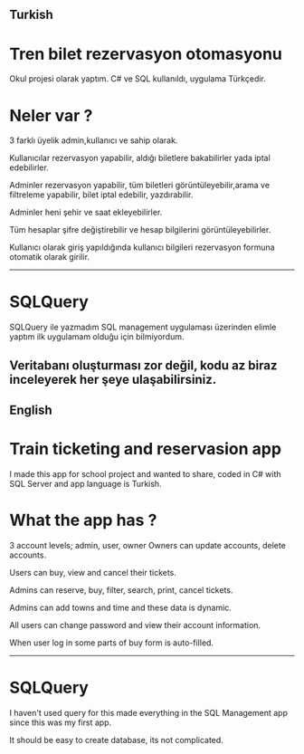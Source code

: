## Turkish
# Tren bilet rezervasyon otomasyonu
Okul projesi olarak yaptım. C# ve SQL kullanıldı, uygulama Türkçedir.

# Neler var ?
3 farklı üyelik admin,kullanıcı ve sahip olarak.

Kullanıcılar rezervasyon yapabilir, aldığı biletlere bakabilirler yada iptal edebilirler.

Adminler rezervasyon yapabilir, tüm biletleri görüntüleyebilir,arama ve filtreleme yapabilir, bilet iptal edebilir, yazdırabilir.

Adminler heni şehir ve saat ekleyebilirler.

Tüm hesaplar şifre değiştirebilir ve hesap bilgilerini görüntüleyebilirler.

Kullanıcı olarak giriş yapıldığında kullanıcı bilgileri rezervasyon formuna otomatik olarak girilir.

---
# SQLQuery
SQLQuery ile yazmadım SQL management uygulaması üzerinden elimle yaptım ilk uygulamam olduğu için bilmiyordum.

Veritabanı oluşturması zor değil, kodu az biraz inceleyerek her şeye ulaşabilirsiniz.
---
## English
# Train ticketing and reservasion app

I made this app for school project and wanted to share, coded in C# with SQL Server and app language is Turkish.

# What the app has ? 
3 account levels; admin, user, owner Owners can update accounts, delete accounts.

Users can buy, view and cancel their tickets.

Admins can reserve, buy, filter, search, print, cancel tickets.

Admins can add towns and time and these data is dynamic.

All users can change password and view their account information.

When user log in some parts of buy form is auto-filled.

---
# SQLQuery
I haven't used query for this made everything in the SQL Management app since this was my first app.

It should be easy to create database, its not complicated.

